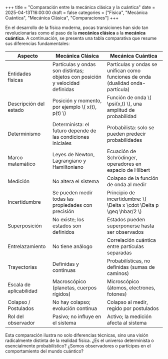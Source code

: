 +++
title = "Comparación entre la mecánica clásica y la cuántica"
date = 2025-04-13T16:00:00
draft = false
categories = ["Física", "Mecánica Cuántica", "Mecánica Clásica", "Comparaciones"]
+++

En el desarrollo de la física moderna, pocas transiciones han sido tan revolucionarias como el paso de la **mecánica clásica** a la **mecánica cuántica**. A continuación, se presenta una tabla comparativa que resume sus diferencias fundamentales:

<table>
  <thead>
    <tr>
      <th>Aspecto</th>
      <th>Mecánica Clásica</th>
      <th>Mecánica Cuántica</th>
    </tr>
  </thead>
  <tbody>
    <tr>
      <td>Entidades físicas</td>
      <td>Partículas y ondas son distintas; objetos con posición y velocidad definidas</td>
      <td>Partículas y ondas se unifican como funciones de onda (dualidad onda-partícula)</td>
    </tr>
    <tr>
      <td>Descripción del estado</td>
      <td>Posición y momento, por ejemplo \( x(t), p(t) \)</td>
      <td>Función de onda \( \psi(x,t) \), una amplitud de probabilidad</td>
    </tr>
    <tr>
      <td>Determinismo</td>
      <td>Determinista: el futuro depende de las condiciones iniciales</td>
      <td>Probabilista: solo se pueden predecir probabilidades</td>
    </tr>
    <tr>
      <td>Marco matemático</td>
      <td>Leyes de Newton, Lagrangiano y Hamiltoniano</td>
      <td>Ecuación de Schrödinger, operadores en espacio de Hilbert</td>
    </tr>
    <tr>
      <td>Medición</td>
      <td>No altera el sistema</td>
      <td>Colapso de la función de onda al medir</td>
    </tr>
    <tr>
      <td>Incertidumbre</td>
      <td>Se pueden medir todas las propiedades con precisión</td>
      <td>Principio de incertidumbre: \( \Delta x \cdot \Delta p \geq \hbar/2 \)</td>
    </tr>
    <tr>
      <td>Superposición</td>
      <td>No existe; los estados son definidos</td>
      <td>Estados pueden superponerse hasta ser observados</td>
    </tr>
    <tr>
      <td>Entrelazamiento</td>
      <td>No tiene análogo</td>
      <td>Correlación cuántica entre partículas separadas</td>
    </tr>
    <tr>
      <td>Trayectorias</td>
      <td>Definidas y continuas</td>
      <td>Probabilísticas, no definidas (sumas de caminos)</td>
    </tr>
    <tr>
      <td>Escala de aplicabilidad</td>
      <td>Macroscópico (planetas, cuerpos rígidos)</td>
      <td>Microscópico (átomos, electrones, fotones)</td>
    </tr>
    <tr>
      <td>Colapso / Postulados</td>
      <td>No hay colapso; evolución continua</td>
      <td>Colapso al medir, regido por postulados</td>
    </tr>
    <tr>
      <td>Rol del observador</td>
      <td>Pasivo; no influye en el sistema</td>
      <td>Activo; la medición afecta al sistema</td>
    </tr>
  </tbody>
</table>

Esta comparación ilustra no solo diferencias técnicas, sino una visión radicalmente distinta de la realidad física. ¿Es el universo determinista o esencialmente probabilístico? ¿Somos observadores o partícipes en el comportamiento del mundo cuántico?
